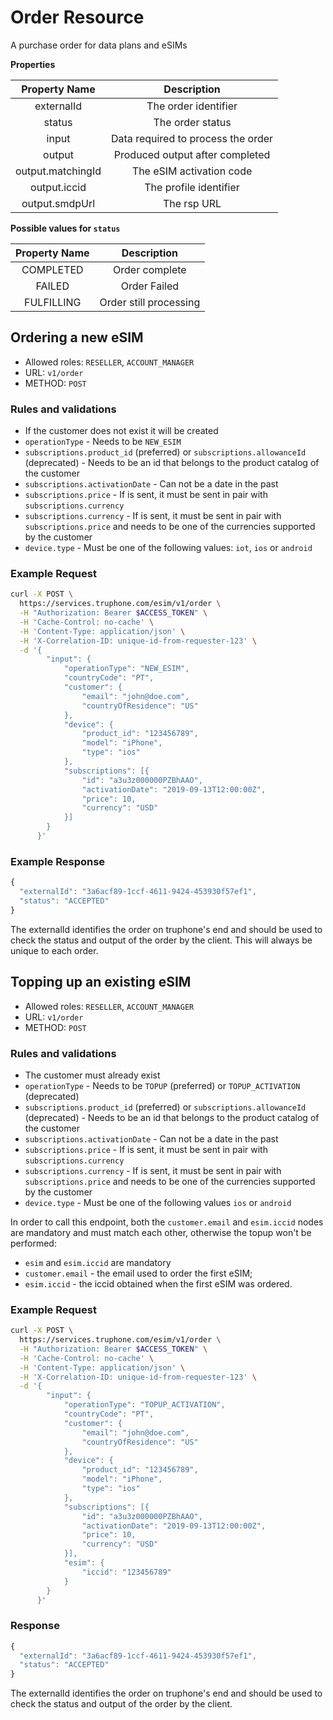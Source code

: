 # Order Resource

A purchase order for data plans and eSIMs

**Properties**

|   Property Name   |            Description             |
| :---------------: | :--------------------------------: |
|    externalId     |        The order identifier        |
|      status       |          The order status          |
|       input       | Data required to process the order |
|      output       |  Produced output after completed   |
| output.matchingId |      The eSIM activation code      |
|   output.iccid    |       The profile identifier       |
|  output.smdpUrl   |            The rsp URL             |

**Possible values for `status`**

| Property Name |      Description       |
| :-----------: | :--------------------: |
|   COMPLETED   |     Order complete     |
|    FAILED     |      Order Failed      |
|  FULFILLING   | Order still processing |

## Ordering a new eSIM

- Allowed roles: `RESELLER`, `ACCOUNT_MANAGER`
- URL: `v1/order`
- METHOD: `POST`

### Rules and validations

- If the customer does not exist it will be created
- `operationType` - Needs to be `NEW_ESIM`
- `subscriptions.product_id` (preferred) or `subscriptions.allowanceId` (deprecated) - Needs to be an id that belongs to the product catalog of the customer
- `subscriptions.activationDate` - Can not be a date in the past
- `subscriptions.price` - If is sent, it must be sent in pair with `subscriptions.currency`
- `subscriptions.currency` - If is sent, it must be sent in pair with `subscriptions.price` and needs to be one of the currencies supported by the customer
- `device.type` - Must be one of the following values: `iot`, `ios` or `android`

### Example Request

```bash
curl -X POST \
  https://services.truphone.com/esim/v1/order \
  -H "Authorization: Bearer $ACCESS_TOKEN" \
  -H 'Cache-Control: no-cache' \
  -H 'Content-Type: application/json' \
  -H 'X-Correlation-ID: unique-id-from-requester-123' \
  -d '{
      	"input": {
            "operationType": "NEW_ESIM",
            "countryCode": "PT",
            "customer": {
                "email": "john@doe.com",
                "countryOfResidence": "US"
            },
            "device": {
                "product_id": "123456789",
                "model": "iPhone",
                "type": "ios"
            },
      	    "subscriptions": [{
      	        "id": "a3u3z000000PZBhAAO",
      	        "activationDate": "2019-09-13T12:00:00Z",
      	        "price": 10,
      	        "currency": "USD"
      	    }]
      	}
      }'
```

### Example Response

```javascript
{
  "externalId": "3a6acf89-1ccf-4611-9424-453930f57ef1",
  "status": "ACCEPTED"
}
```

The externalId identifies the order on truphone's end and should be used to check the status and output of the order by the client. This will always be unique to each order.


## Topping up an existing eSIM

- Allowed roles: `RESELLER`, `ACCOUNT_MANAGER`
- URL: `v1/order`
- METHOD: `POST`

### Rules and validations

- The customer must already exist
- `operationType` - Needs to be `TOPUP` (preferred) or `TOPUP_ACTIVATION` (deprecated)
- `subscriptions.product_id` (preferred) or `subscriptions.allowanceId` (deprecated) - Needs to be an id that belongs to the product catalog of the customer
- `subscriptions.activationDate` - Can not be a date in the past
- `subscriptions.price` - If is sent, it must be sent in pair with `subscriptions.currency`
- `subscriptions.currency` - If is sent, it must be sent in pair with `subscriptions.price` and needs to be one of the currencies supported by the customer
- `device.type` - Must be one of the following values `ios` or `android`

In order to call this endpoint, both the `customer.email` and `esim.iccid` nodes are mandatory and must match each other, otherwise the topup won't be performed:

- `esim` and `esim.iccid` are mandatory
- `customer.email` - the email used to order the first eSIM;
- `esim.iccid` - the iccid obtained when the first eSIM was ordered.

### Example Request

```bash
curl -X POST \
  https://services.truphone.com/esim/v1/order \
  -H "Authorization: Bearer $ACCESS_TOKEN" \
  -H 'Cache-Control: no-cache' \
  -H 'Content-Type: application/json' \
  -H 'X-Correlation-ID: unique-id-from-requester-123' \
  -d '{
      	"input": {
            "operationType": "TOPUP_ACTIVATION",
            "countryCode": "PT",
            "customer": {
                "email": "john@doe.com",
                "countryOfResidence": "US"
            },
            "device": {
                "product_id": "123456789",
                "model": "iPhone",
                "type": "ios"
            },
            "subscriptions": [{
      	        "id": "a3u3z000000PZBhAAO",
      	        "activationDate": "2019-09-13T12:00:00Z",
      	        "price": 10,
      	        "currency": "USD"
      	    }],
      	    "esim": {
      	        "iccid": "123456789"
      	    }
      	}
      }'
```

### Response

```javascript
{
  "externalId": "3a6acf89-1ccf-4611-9424-453930f57ef1",
  "status": "ACCEPTED"
}
```

The externalId identifies the order on truphone's end and should be used to check the status and output of the order by the client.
